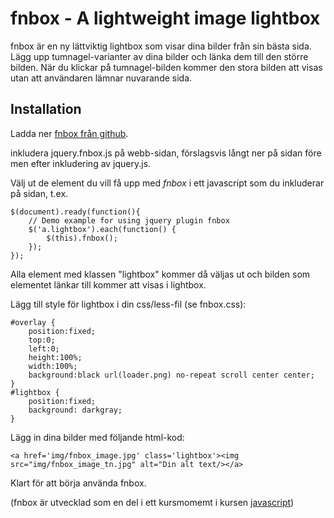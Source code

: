 # fnbox - A lightweight image lightbox

fnbox är en ny lättviktig lightbox som visar dina bilder från sin bästa sida. Lägg upp tumnagel-varianter av dina bilder och länka dem till den större bilden. När du klickar på tumnagel-bilden kommer den stora bilden att visas utan att användaren lämnar nuvarande sida.

## Installation

Ladda ner [fnbox från github](https://github.com/fnlive/fnbox).

inkludera jquery.fnbox.js på webb-sidan, förslagsvis långt ner på sidan före </body> men efter inkludering av jquery.js.

Välj ut de element du vill få upp med *fnbox* i ett javascript som du inkluderar på sidan, t.ex.

    $(document).ready(function(){
        // Demo example for using jquery plugin fnbox
        $('a.lightbox').each(function() {
            $(this).fnbox();
        });
    });

Alla <a> element med klassen "lightbox" kommer då väljas ut och bilden som <a> elementet länkar till kommer att visas i lightbox.

Lägg till style för lightbox i din css/less-fil (se fnbox.css):

    #overlay {
        position:fixed;
        top:0;
        left:0;
        height:100%;
        width:100%;
        background:black url(loader.png) no-repeat scroll center center;
    }
    #lightbox {
        position:fixed;
        background: darkgray;
    }

Lägg in dina bilder med följande html-kod:

    <a href='img/fnbox_image.jpg' class='lightbox'><img src="img/fnbox_image_tn.jpg" alt="Din alt text/></a>

Klart för att börja använda fnbox.

(fnbox är utvecklad som en del i ett kursmomemt i kursen [javascript](http://dbwebb.se/javascript/))
